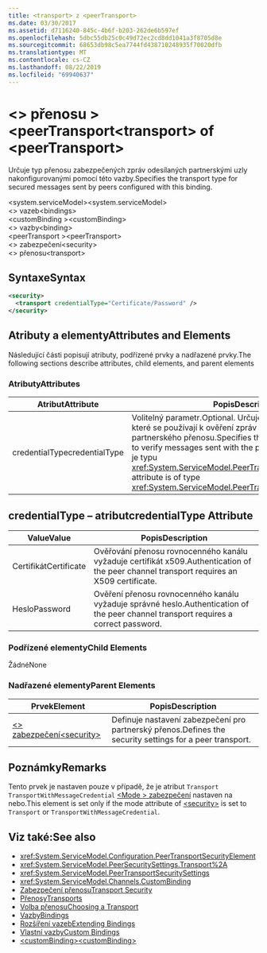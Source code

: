 ```yaml
---
title: <transport> z <peerTransport>
ms.date: 03/30/2017
ms.assetid: d7116240-845c-4b6f-b203-262de6b597ef
ms.openlocfilehash: 5dbc55db25c0c49d72ec2cd8dd1041a3f8705d8e
ms.sourcegitcommit: 68653db98c5ea7744fd438710248935f70020dfb
ms.translationtype: MT
ms.contentlocale: cs-CZ
ms.lasthandoff: 08/22/2019
ms.locfileid: "69940637"
---
```

# <a name="transport-of-peertransport"></a><span data-ttu-id="72631-102">\<> přenosu > \<peerTransport</span><span class="sxs-lookup"><span data-stu-id="72631-102">\<transport> of \<peerTransport></span></span>
<span data-ttu-id="72631-103">Určuje typ přenosu zabezpečených zpráv odesílaných partnerskými uzly nakonfigurovanými pomocí této vazby.</span><span class="sxs-lookup"><span data-stu-id="72631-103">Specifies the transport type for secured messages sent by peers configured with this binding.</span></span>  
  
 <span data-ttu-id="72631-104">\<system.serviceModel></span><span class="sxs-lookup"><span data-stu-id="72631-104">\<system.serviceModel></span></span>  
<span data-ttu-id="72631-105">\<> vazeb</span><span class="sxs-lookup"><span data-stu-id="72631-105">\<bindings></span></span>  
<span data-ttu-id="72631-106">\<customBinding ></span><span class="sxs-lookup"><span data-stu-id="72631-106">\<customBinding></span></span>  
<span data-ttu-id="72631-107">\<> vazby</span><span class="sxs-lookup"><span data-stu-id="72631-107">\<binding></span></span>  
<span data-ttu-id="72631-108">\<peerTransport ></span><span class="sxs-lookup"><span data-stu-id="72631-108">\<peerTransport></span></span>  
<span data-ttu-id="72631-109">\<> zabezpečení</span><span class="sxs-lookup"><span data-stu-id="72631-109">\<security></span></span>  
<span data-ttu-id="72631-110">\<> přenosu</span><span class="sxs-lookup"><span data-stu-id="72631-110">\<transport></span></span>  
  
## <a name="syntax"></a><span data-ttu-id="72631-111">Syntaxe</span><span class="sxs-lookup"><span data-stu-id="72631-111">Syntax</span></span>  
  
```xml  
<security>
  <transport credentialType="Certificate/Password" />
</security>
```  
  
## <a name="attributes-and-elements"></a><span data-ttu-id="72631-112">Atributy a elementy</span><span class="sxs-lookup"><span data-stu-id="72631-112">Attributes and Elements</span></span>  
 <span data-ttu-id="72631-113">Následující části popisují atributy, podřízené prvky a nadřazené prvky.</span><span class="sxs-lookup"><span data-stu-id="72631-113">The following sections describe attributes, child elements, and parent elements</span></span>  
  
### <a name="attributes"></a><span data-ttu-id="72631-114">Atributy</span><span class="sxs-lookup"><span data-stu-id="72631-114">Attributes</span></span>  
  
|<span data-ttu-id="72631-115">Atribut</span><span class="sxs-lookup"><span data-stu-id="72631-115">Attribute</span></span>|<span data-ttu-id="72631-116">Popis</span><span class="sxs-lookup"><span data-stu-id="72631-116">Description</span></span>|  
|---------------|-----------------|  
|<span data-ttu-id="72631-117">credentialType</span><span class="sxs-lookup"><span data-stu-id="72631-117">credentialType</span></span>|<span data-ttu-id="72631-118">Volitelný parametr.</span><span class="sxs-lookup"><span data-stu-id="72631-118">Optional.</span></span> <span data-ttu-id="72631-119">Určuje typ přihlašovacích údajů, které se používají k ověření zpráv odesílaných pomocí partnerského přenosu.</span><span class="sxs-lookup"><span data-stu-id="72631-119">Specifies the type of credentials used to verify messages sent with the peer transport.</span></span> <span data-ttu-id="72631-120">Tento atribut je typu <xref:System.ServiceModel.PeerTransportCredentialType>.</span><span class="sxs-lookup"><span data-stu-id="72631-120">This attribute is of type <xref:System.ServiceModel.PeerTransportCredentialType>.</span></span>|  
  
## <a name="credentialtype-attribute"></a><span data-ttu-id="72631-121">credentialType – atribut</span><span class="sxs-lookup"><span data-stu-id="72631-121">credentialType Attribute</span></span>  
  
|<span data-ttu-id="72631-122">Value</span><span class="sxs-lookup"><span data-stu-id="72631-122">Value</span></span>|<span data-ttu-id="72631-123">Popis</span><span class="sxs-lookup"><span data-stu-id="72631-123">Description</span></span>|  
|-----------|-----------------|  
|<span data-ttu-id="72631-124">Certifikát</span><span class="sxs-lookup"><span data-stu-id="72631-124">Certificate</span></span>|<span data-ttu-id="72631-125">Ověřování přenosu rovnocenného kanálu vyžaduje certifikát x509.</span><span class="sxs-lookup"><span data-stu-id="72631-125">Authentication of the peer channel transport requires an X509 certificate.</span></span>|  
|<span data-ttu-id="72631-126">Heslo</span><span class="sxs-lookup"><span data-stu-id="72631-126">Password</span></span>|<span data-ttu-id="72631-127">Ověření přenosu rovnocenného kanálu vyžaduje správné heslo.</span><span class="sxs-lookup"><span data-stu-id="72631-127">Authentication of the peer channel transport requires a correct password.</span></span>|  
  
### <a name="child-elements"></a><span data-ttu-id="72631-128">Podřízené elementy</span><span class="sxs-lookup"><span data-stu-id="72631-128">Child Elements</span></span>  
 <span data-ttu-id="72631-129">Žádné</span><span class="sxs-lookup"><span data-stu-id="72631-129">None</span></span>  
  
### <a name="parent-elements"></a><span data-ttu-id="72631-130">Nadřazené elementy</span><span class="sxs-lookup"><span data-stu-id="72631-130">Parent Elements</span></span>  
  
|<span data-ttu-id="72631-131">Prvek</span><span class="sxs-lookup"><span data-stu-id="72631-131">Element</span></span>|<span data-ttu-id="72631-132">Popis</span><span class="sxs-lookup"><span data-stu-id="72631-132">Description</span></span>|  
|-------------|-----------------|  
|[<span data-ttu-id="72631-133">\<> zabezpečení</span><span class="sxs-lookup"><span data-stu-id="72631-133">\<security></span></span>](security-of-peertransport.md)|<span data-ttu-id="72631-134">Definuje nastavení zabezpečení pro partnerský přenos.</span><span class="sxs-lookup"><span data-stu-id="72631-134">Defines the security settings for a peer transport.</span></span>|  
  
## <a name="remarks"></a><span data-ttu-id="72631-135">Poznámky</span><span class="sxs-lookup"><span data-stu-id="72631-135">Remarks</span></span>  
 <span data-ttu-id="72631-136">Tento prvek je nastaven pouze v případě, že je atribut `Transport` `TransportWithMessageCredential` [ \<Mode > zabezpečení](security-of-peertransport.md) nastaven na nebo.</span><span class="sxs-lookup"><span data-stu-id="72631-136">This element is set only if the mode attribute of [\<security>](security-of-peertransport.md) is set to `Transport` or `TransportWithMessageCredential`.</span></span>  
  
## <a name="see-also"></a><span data-ttu-id="72631-137">Viz také:</span><span class="sxs-lookup"><span data-stu-id="72631-137">See also</span></span>

- <xref:System.ServiceModel.Configuration.PeerTransportSecurityElement>
- <xref:System.ServiceModel.PeerSecuritySettings.Transport%2A>
- <xref:System.ServiceModel.PeerTransportSecuritySettings>
- <xref:System.ServiceModel.Channels.CustomBinding>
- [<span data-ttu-id="72631-138">Zabezpečení přenosu</span><span class="sxs-lookup"><span data-stu-id="72631-138">Transport Security</span></span>](../../../wcf/feature-details/transport-security.md)
- [<span data-ttu-id="72631-139">Přenosy</span><span class="sxs-lookup"><span data-stu-id="72631-139">Transports</span></span>](../../../wcf/feature-details/transports.md)
- [<span data-ttu-id="72631-140">Volba přenosu</span><span class="sxs-lookup"><span data-stu-id="72631-140">Choosing a Transport</span></span>](../../../wcf/feature-details/choosing-a-transport.md)
- [<span data-ttu-id="72631-141">Vazby</span><span class="sxs-lookup"><span data-stu-id="72631-141">Bindings</span></span>](../../../wcf/bindings.md)
- [<span data-ttu-id="72631-142">Rozšíření vazeb</span><span class="sxs-lookup"><span data-stu-id="72631-142">Extending Bindings</span></span>](../../../wcf/extending/extending-bindings.md)
- [<span data-ttu-id="72631-143">Vlastní vazby</span><span class="sxs-lookup"><span data-stu-id="72631-143">Custom Bindings</span></span>](../../../wcf/extending/custom-bindings.md)
- [<span data-ttu-id="72631-144">\<customBinding></span><span class="sxs-lookup"><span data-stu-id="72631-144">\<customBinding></span></span>](custombinding.md)
